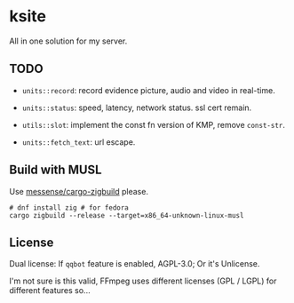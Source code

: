 # ksite

All in one solution for my server.

## TODO

- `units::record`: record evidence picture, audio and video in real-time.

- `units::status`: speed, latency, network status. ssl cert remain.

- `utils::slot`: implement the const fn version of KMP, remove `const-str`.

- `units::fetch_text`: url escape.

## Build with MUSL

Use [messense/cargo-zigbuild](https://github.com/messense/cargo-zigbuild) please.

```
# dnf install zig # for fedora
cargo zigbuild --release --target=x86_64-unknown-linux-musl
```

## License

Dual license: If `qqbot` feature is enabled, AGPL-3.0; Or it's Unlicense.

I'm not sure is this valid, FFmpeg uses different licenses (GPL / LGPL) for different features so...
